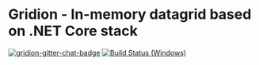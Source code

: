 # Gridion - In-memory datagrid based on .NET Core stack
[![gridion-gitter-chat-badge](https://img.shields.io/gitter/room/gridion/community?label=gridion)](https://gitter.im/gridion/community)
[![Build Status (Windows)](https://github.com/gridion/gridion/workflows/Gridion%20(Windows)/badge.svg?branch=master)](https://github.com/gridion/gridion/actions?query=workflow%3A%22Gridion+%28Windows%29%22/)
